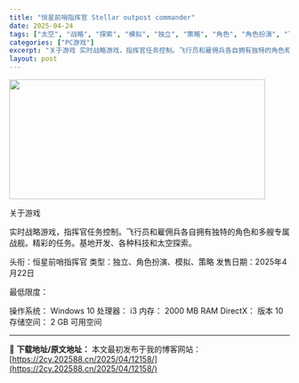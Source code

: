 ```yaml
---
title: "恒星前哨指挥官 Stellar outpost commander"
date: 2025-04-24
tags: ["太空", "战略", "探索", "模拟", "独立", "策略", "角色", "角色扮演", "飞行"]
categories: ["PC游戏"]
excerpt: "关于游戏 实时战略游戏，指挥官任务控制。飞行员和雇佣兵各自拥有独特的角色和多艘专属战舰。精彩的任务。基地开发、各种科技和太空探索。 头衔：恒星前哨指挥官 类型：独立、角色扮演、模拟、策略 发售日期：2025年4月22日 最低限度： 操作系统： Windows 10 处理器： i3 内存： 2000 &hellip;"
layout: post
---
```


<img class="aligncenter size-full wp-image-12146" src="https://2cy.202588.cn/wp-content/uploads/2025/04/2025042407441159.webp" alt="" width="460" height="215" />

关于游戏

实时战略游戏，指挥官任务控制。飞行员和雇佣兵各自拥有独特的角色和多艘专属战舰。精彩的任务。基地开发、各种科技和太空探索。

头衔：恒星前哨指挥官
类型：独立、角色扮演、模拟、策略
发售日期：2025年4月22日

最低限度：

操作系统： Windows 10
处理器： i3
内存： 2000 MB RAM
DirectX： 版本 10
存储空间： 2 GB 可用空间

---
📖 **下载地址/原文地址：** 本文最初发布于我的博客网站：[https://2cy.202588.cn/2025/04/12158/](https://2cy.202588.cn/2025/04/12158/)
